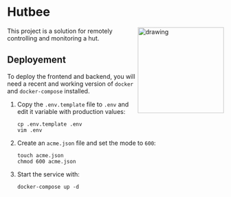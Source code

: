 # Hutbee

<img src="https://user-images.githubusercontent.com/1587877/67436463-bb01f500-f5ee-11e9-88c3-06f1800041b3.png" alt="drawing" width="200" align="right"/>

This project is a solution for remotely controlling and monitoring a hut.

## Deployement

To deploy the frontend and backend, you will need a recent and working version
of `docker` and `docker-compose` installed.

1. Copy the `.env.template` file to `.env` and edit it variable with production
   values:
   
   ```
   cp .env.template .env
   vim .env
   ```
   
2. Create an `acme.json` file and set the mode to `600`:
   
   ```
   touch acme.json
   chmod 600 acme.json
   ```
   
3. Start the service with:

   ```
   docker-compose up -d
   ```
